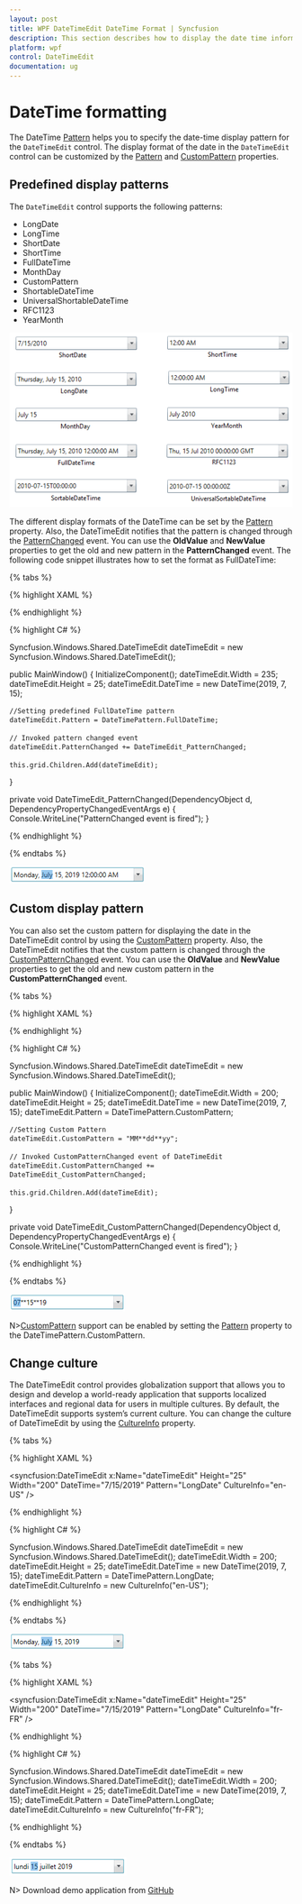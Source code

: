 ```yaml
---
layout: post
title: WPF DateTimeEdit DateTime Format | Syncfusion
description: This section describes how to display the date time information in the DateTimeEdit control using predefined patterns and custom pattern.
platform: wpf
control: DateTimeEdit
documentation: ug
---
```


# DateTime formatting

The DateTime [Pattern](https://help.syncfusion.com/cr/cref_files/wpf/Syncfusion.Shared.Wpf~Syncfusion.Windows.Shared.DateTimeBase~Pattern.html) helps you to specify the date-time display pattern for the `DateTimeEdit` control. The display format of the date in the `DateTimeEdit` control can be customized by the [Pattern](https://help.syncfusion.com/cr/cref_files/wpf/Syncfusion.Shared.Wpf~Syncfusion.Windows.Shared.DateTimeBase~Pattern.html) and [CustomPattern](https://help.syncfusion.com/cr/cref_files/wpf/Syncfusion.Shared.Wpf~Syncfusion.Windows.Shared.DateTimeBase~CustomPattern.html) properties.

## Predefined display patterns

The `DateTimeEdit` control supports the following patterns: 

* LongDate 
* LongTime 
* ShortDate 
* ShortTime 
* FullDateTime 
* MonthDay 
* CustomPattern 
* ShortableDateTime 
* UniversalShortableDateTime 
* RFC1123 
* YearMonth 

![Setting date time pattern in WPF DateTimeEdit](Getting-Started_images/wpf-datetimeedit-pattern.png)

The different display formats of the DateTime can be set by the [Pattern](https://help.syncfusion.com/cr/cref_files/wpf/Syncfusion.Shared.Wpf~Syncfusion.Windows.Shared.DateTimeBase~Pattern.html) property. Also, the DateTimeEdit notifies that the pattern is changed through the [PatternChanged](https://help.syncfusion.com/cr/cref_files/wpf/Syncfusion.Shared.Wpf~Syncfusion.Windows.Shared.DateTimeBase~PatternChanged_EV.html) event. You can use the **OldValue** and **NewValue** properties to get the old and new pattern in the **PatternChanged** event. The following code snippet illustrates how to set the format as FullDateTime:

{% tabs %}

{% highlight XAML %}

<Grid x:Name="grid">
   <!--Setting FullDateTime Pattern-->
   <syncfusion:DateTimeEdit x:Name="dateTimeEdit" Height="25" Width="235" 
                            DateTime="7/15/2019" Pattern="FullDateTime"
                            PatternChanged="DateTimeEdit_PatternChanged" />
</Grid>

{% endhighlight  %}

{% highlight C# %}

Syncfusion.Windows.Shared.DateTimeEdit dateTimeEdit = new  Syncfusion.Windows.Shared.DateTimeEdit();

public MainWindow()
{
    InitializeComponent();
    dateTimeEdit.Width = 235;
    dateTimeEdit.Height = 25;
    dateTimeEdit.DateTime = new DateTime(2019, 7, 15);
   
    //Setting predefined FullDateTime pattern
    dateTimeEdit.Pattern = DateTimePattern.FullDateTime;

    // Invoked pattern changed event
    dateTimeEdit.PatternChanged += DateTimeEdit_PatternChanged;

    this.grid.Children.Add(dateTimeEdit);
}

private void DateTimeEdit_PatternChanged(DependencyObject d, DependencyPropertyChangedEventArgs e)
{
   Console.WriteLine("PatternChanged event is fired"); 
}

{% endhighlight  %}

{% endtabs %} 

![Setting full date time pattern in WPF DateTimeEdit](DateTime-Format_images/wpf-datetimeedit-fulldatetime-pattern.png)

## Custom display pattern

You can also set the custom pattern for displaying the date in the DateTimeEdit control by using the [CustomPattern](https://help.syncfusion.com/cr/cref_files/wpf/Syncfusion.Shared.Wpf~Syncfusion.Windows.Shared.DateTimeBase~CustomPattern.html) property. Also, the DateTimeEdit notifies that the custom pattern is changed through the [CustomPatternChanged](https://help.syncfusion.com/cr/cref_files/wpf/Syncfusion.Shared.Wpf~Syncfusion.Windows.Shared.DateTimeBase~CustomPatternChanged_EV.html) event. You can use the **OldValue** and **NewValue** properties to get the old and new custom pattern in the **CustomPatternChanged** event.

{% tabs %}

{% highlight XAML %}

<Grid x:Name="grid">
    <syncfusion:DateTimeEdit x:Name="dateTimeEdit" Height="25" Width="200" 
                             DateTime="7/15/2019" CustomPatternChanged="DateTimeEdit_CustomPatternChanged" 
                             Pattern="CustomPattern" CustomPattern="MM**dd**yy" />
</Grid>

{% endhighlight %}

{% highlight C# %}

Syncfusion.Windows.Shared.DateTimeEdit dateTimeEdit = new Syncfusion.Windows.Shared.DateTimeEdit();

public MainWindow()
{
    InitializeComponent();
    dateTimeEdit.Width = 200;
    dateTimeEdit.Height = 25;
    dateTimeEdit.DateTime = new DateTime(2019, 7, 15);
    dateTimeEdit.Pattern = DateTimePattern.CustomPattern;

    //Setting Custom Pattern
    dateTimeEdit.CustomPattern = "MM**dd**yy";

    // Invoked CustomPatternChanged event of DateTimeEdit
    dateTimeEdit.CustomPatternChanged += DateTimeEdit_CustomPatternChanged;

    this.grid.Children.Add(dateTimeEdit);
}

private void DateTimeEdit_CustomPatternChanged(DependencyObject d, DependencyPropertyChangedEventArgs e)
{
    Console.WriteLine("CustomPatternChanged event is fired"); 
}

{% endhighlight %}

{% endtabs %} 

![Setting custom pattern in WPF DateTimeEdit](DateTime-Format_images/wpf-datetimeedit-custom-pattern.png)

N>[CustomPattern](https://help.syncfusion.com/cr/cref_files/wpf/Syncfusion.Shared.Wpf~Syncfusion.Windows.Shared.DateTimeBase~CustomPattern.html) support can be enabled by setting the [Pattern](https://help.syncfusion.com/cr/cref_files/wpf/Syncfusion.Shared.Wpf~Syncfusion.Windows.Shared.DateTimeBase~Pattern.html) property to the DateTimePattern.CustomPattern.

## Change culture 

The DateTimeEdit control provides globalization support that allows you to design and develop a world-ready application that supports localized interfaces and regional data for users in multiple cultures. By default, the DateTimeEdit supports system’s current culture. You can change the culture of DateTimeEdit by using the [CultureInfo](https://help.syncfusion.com/cr/cref_files/wpf/Syncfusion.Shared.Wpf~Syncfusion.Windows.Shared.DateTimeBase~CultureInfo.html) property. 

{% tabs %}

{% highlight XAML %}

<syncfusion:DateTimeEdit x:Name="dateTimeEdit" Height="25" Width="200" 
                         DateTime="7/15/2019" Pattern="LongDate" 
                         CultureInfo="en-US" />

{% endhighlight  %}

{% highlight C# %}

Syncfusion.Windows.Shared.DateTimeEdit dateTimeEdit = new Syncfusion.Windows.Shared.DateTimeEdit();
dateTimeEdit.Width = 200;
dateTimeEdit.Height = 25;
dateTimeEdit.DateTime = new DateTime(2019, 7, 15);
dateTimeEdit.Pattern = DateTimePattern.LongDate;
dateTimeEdit.CultureInfo = new CultureInfo("en-US");

{% endhighlight  %}

{% endtabs %} 


![Setting culture in WPF DateTimeEdit](DateTime-Format_images/wpf-datetimeedit-culture.png)

{% tabs %}

{% highlight XAML %}

<syncfusion:DateTimeEdit x:Name="dateTimeEdit" Height="25" Width="200" 
                         DateTime="7/15/2019" Pattern="LongDate" 
                         CultureInfo="fr-FR" />

{% endhighlight %}

{% highlight C# %}

Syncfusion.Windows.Shared.DateTimeEdit dateTimeEdit = new  Syncfusion.Windows.Shared.DateTimeEdit();
dateTimeEdit.Width = 200;
dateTimeEdit.Height = 25;
dateTimeEdit.DateTime = new DateTime(2019, 7, 15);
dateTimeEdit.Pattern = DateTimePattern.LongDate;
dateTimeEdit.CultureInfo = new CultureInfo("fr-FR");

{% endhighlight  %}

{% endtabs %} 

![Setting french culture in WPF DateTimeEdit](DateTime-Format_images/wpf-datetimeedit-french-culture.png)

N> Download demo application from [GitHub](https://github.com/SyncfusionExamples/wpf-date-time-edit-examples/tree/master/Samples/DateTimeFormatting)